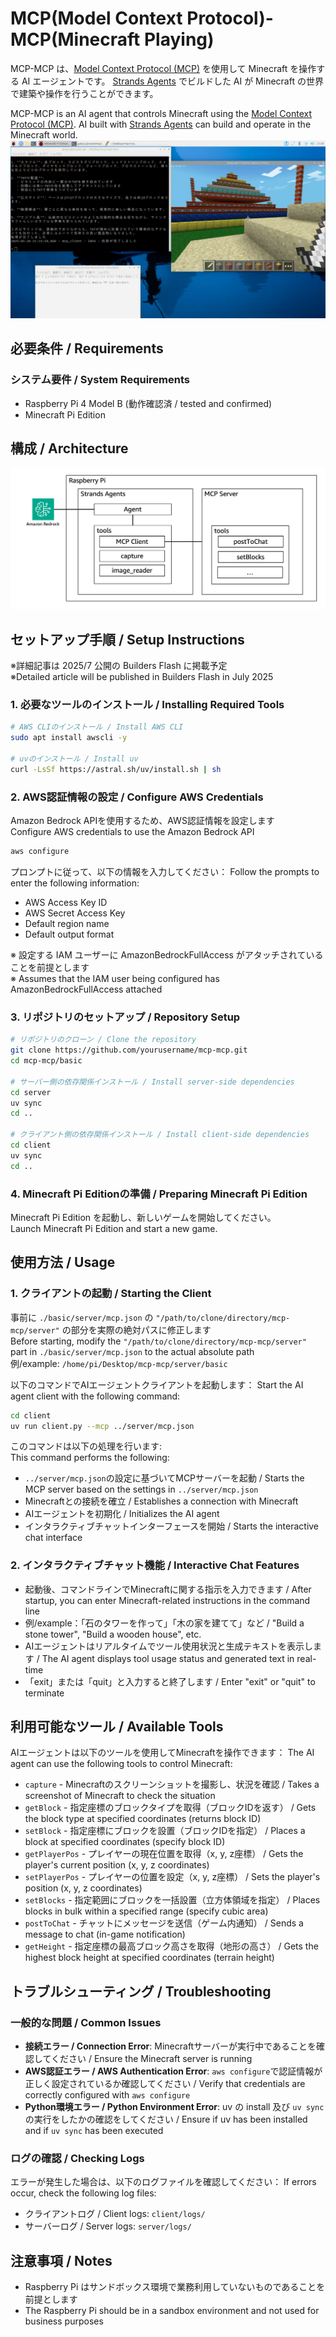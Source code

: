 # MCP(Model Context Protocol)-MCP(Minecraft Playing) 

MCP-MCP は、[Model Context Protocol (MCP)](https://modelcontextprotocol.io/introduction) を使用して Minecraft を操作する AI エージェントです。
[Strands Agents](https://strandsagents.com/latest/) でビルドした AI が Minecraft の世界で建築や操作を行うことができます。  

MCP-MCP is an AI agent that controls Minecraft using the [Model Context Protocol (MCP)](https://modelcontextprotocol.io/introduction).
AI built with [Strands Agents](https://strandsagents.com/latest/) can build and operate in the Minecraft world.  
![image](./image/image000.png)

## 必要条件 / Requirements

### システム要件 / System Requirements
- Raspberry Pi 4 Model B (動作確認済 / tested and confirmed)  
- Minecraft Pi Edition 

## 構成 / Architecture
![image](./image/image001.png)

## セットアップ手順 / Setup Instructions

※詳細記事は 2025/7 公開の Builders Flash に掲載予定  
※Detailed article will be published in Builders Flash in July 2025  

### 1. 必要なツールのインストール / Installing Required Tools

```bash
# AWS CLIのインストール / Install AWS CLI
sudo apt install awscli -y

# uvのインストール / Install uv
curl -LsSf https://astral.sh/uv/install.sh | sh
```

### 2. AWS認証情報の設定 / Configure AWS Credentials
Amazon Bedrock APIを使用するため、AWS認証情報を設定します  
Configure AWS credentials to use the Amazon Bedrock API  

```bash
aws configure
```

プロンプトに従って、以下の情報を入力してください：
Follow the prompts to enter the following information:
- AWS Access Key ID
- AWS Secret Access Key
- Default region name
- Default output format

※ 設定する IAM ユーザーに AmazonBedrockFullAccess がアタッチされていることを前提とします  
※ Assumes that the IAM user being configured has AmazonBedrockFullAccess attached  

### 3. リポジトリのセットアップ / Repository Setup

```bash
# リポジトリのクローン / Clone the repository
git clone https://github.com/yourusername/mcp-mcp.git
cd mcp-mcp/basic

# サーバー側の依存関係インストール / Install server-side dependencies
cd server
uv sync
cd ..

# クライアント側の依存関係インストール / Install client-side dependencies
cd client
uv sync
cd ..
```

### 4. Minecraft Pi Editionの準備 / Preparing Minecraft Pi Edition
Minecraft Pi Edition を起動し、新しいゲームを開始してください。  
Launch Minecraft Pi Edition and start a new game.  

## 使用方法 / Usage

### 1. クライアントの起動 / Starting the Client
事前に `./basic/server/mcp.json` の `"/path/to/clone/directory/mcp-mcp/server"` の部分を実際の絶対パスに修正します  
Before starting, modify the `"/path/to/clone/directory/mcp-mcp/server"` part in `./basic/server/mcp.json` to the actual absolute path  
例/example: `/home/pi/Desktop/mcp-mcp/server/basic` 

以下のコマンドでAIエージェントクライアントを起動します：
Start the AI agent client with the following command:

```bash
cd client
uv run client.py --mcp ../server/mcp.json
```

このコマンドは以下の処理を行います:  
This command performs the following:  
- `../server/mcp.json`の設定に基づいてMCPサーバーを起動 / Starts the MCP server based on the settings in `../server/mcp.json`
- Minecraftとの接続を確立 / Establishes a connection with Minecraft
- AIエージェントを初期化 / Initializes the AI agent
- インタラクティブチャットインターフェースを開始 / Starts the interactive chat interface

### 2. インタラクティブチャット機能 / Interactive Chat Features
- 起動後、コマンドラインでMinecraftに関する指示を入力できます / After startup, you can enter Minecraft-related instructions in the command line
- 例/example：「石のタワーを作って」「木の家を建てて」など / "Build a stone tower", "Build a wooden house", etc.
- AIエージェントはリアルタイムでツール使用状況と生成テキストを表示します / The AI agent displays tool usage status and generated text in real-time
- 「exit」または「quit」と入力すると終了します / Enter "exit" or "quit" to terminate

## 利用可能なツール / Available Tools

AIエージェントは以下のツールを使用してMinecraftを操作できます：
The AI agent can use the following tools to control Minecraft:

- `capture` - Minecraftのスクリーンショットを撮影し、状況を確認 / Takes a screenshot of Minecraft to check the situation
- `getBlock` - 指定座標のブロックタイプを取得（ブロックIDを返す） / Gets the block type at specified coordinates (returns block ID)
- `setBlock` - 指定座標にブロックを設置（ブロックIDを指定） / Places a block at specified coordinates (specify block ID)
- `getPlayerPos` - プレイヤーの現在位置を取得（x, y, z座標） / Gets the player's current position (x, y, z coordinates)
- `setPlayerPos` - プレイヤーの位置を設定（x, y, z座標） / Sets the player's position (x, y, z coordinates)
- `setBlocks` - 指定範囲にブロックを一括設置（立方体領域を指定） / Places blocks in bulk within a specified range (specify cubic area)
- `postToChat` - チャットにメッセージを送信（ゲーム内通知） / Sends a message to chat (in-game notification)
- `getHeight` - 指定座標の最高ブロック高さを取得（地形の高さ） / Gets the highest block height at specified coordinates (terrain height)

## トラブルシューティング / Troubleshooting

### 一般的な問題 / Common Issues
- **接続エラー / Connection Error**: Minecraftサーバーが実行中であることを確認してください / Ensure the Minecraft server is running
- **AWS認証エラー / AWS Authentication Error**: `aws configure`で認証情報が正しく設定されているか確認してください / Verify that credentials are correctly configured with `aws configure`
- **Python環境エラー / Python Environment Error**: uv の install 及び `uv sync` の実行をしたかの確認をしてください / Ensure if uv has been installed and if `uv sync` has been executed

### ログの確認 / Checking Logs
エラーが発生した場合は、以下のログファイルを確認してください：
If errors occur, check the following log files:
- クライアントログ / Client logs: `client/logs/`
- サーバーログ / Server logs: `server/logs/`

## 注意事項 / Notes
- Raspberry Pi はサンドボックス環境で業務利用していないものであることを前提とします
- The Raspberry Pi should be in a sandbox environment and not used for business purposes
